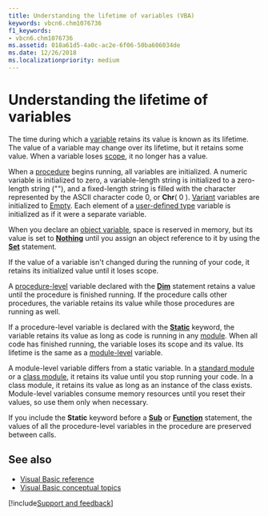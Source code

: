 ```yaml
---
title: Understanding the lifetime of variables (VBA)
keywords: vbcn6.chm1076736
f1_keywords:
- vbcn6.chm1076736
ms.assetid: 018a61d5-4a0c-ac2e-6f06-50ba606034de
ms.date: 12/26/2018
ms.localizationpriority: medium
---
```



# Understanding the lifetime of variables

The time during which a [variable](../../Glossary/vbe-glossary.md#variable) retains its value is known as its lifetime. The value of a variable may change over its lifetime, but it retains some value. When a variable loses [scope](../../Glossary/vbe-glossary.md#scope), it no longer has a value.

When a [procedure](../../Glossary/vbe-glossary.md#procedure) begins running, all variables are initialized. A numeric variable is initialized to zero, a variable-length string is initialized to a zero-length string (""), and a fixed-length string is filled with the character represented by the ASCII character code 0, or **Chr**( 0 ). [Variant](../../Glossary/vbe-glossary.md#variant-data-type) variables are initialized to [Empty](../../Glossary/vbe-glossary.md#empty). Each element of a [user-defined type](../../Glossary/vbe-glossary.md#user-defined-type) variable is initialized as if it were a separate variable.

When you declare an [object variable](../../Glossary/vbe-glossary.md#object-variable), space is reserved in memory, but its value is set to **[Nothing](../../reference/user-interface-help/nothing-keyword.md)** until you assign an object reference to it by using the **[Set](../../reference/user-interface-help/set-statement.md)** statement.

If the value of a variable isn't changed during the running of your code, it retains its initialized value until it loses scope.

A [procedure-level](../../Glossary/vbe-glossary.md#procedure-level) variable declared with the **[Dim](../../reference/user-interface-help/dim-statement.md)** statement retains a value until the procedure is finished running. If the procedure calls other procedures, the variable retains its value while those procedures are running as well.

If a procedure-level variable is declared with the **[Static](../../reference/user-interface-help/static-statement.md)** keyword, the variable retains its value as long as code is running in any [module](../../Glossary/vbe-glossary.md#module). When all code has finished running, the variable loses its scope and its value. Its lifetime is the same as a [module-level](../../Glossary/vbe-glossary.md#module-level) variable.

A module-level variable differs from a static variable. In a [standard module](../../Glossary/vbe-glossary.md#standard-module) or a [class module](../../Glossary/vbe-glossary.md#class-module), it retains its value until you stop running your code. In a class module, it retains its value as long as an instance of the class exists. Module-level variables consume memory resources until you reset their values, so use them only when necessary.

If you include the **Static** keyword before a **[Sub](../../reference/user-interface-help/sub-statement.md)** or **[Function](../../reference/user-interface-help/function-statement.md)** statement, the values of all the procedure-level variables in the procedure are preserved between calls.

## See also

- [Visual Basic reference](../../reference/user-interface-help/visual-basic-language-reference.md)
- [Visual Basic conceptual topics](../../reference/user-interface-help/visual-basic-conceptual-topics.md)

[!include[Support and feedback](~/includes/feedback-boilerplate.md)]